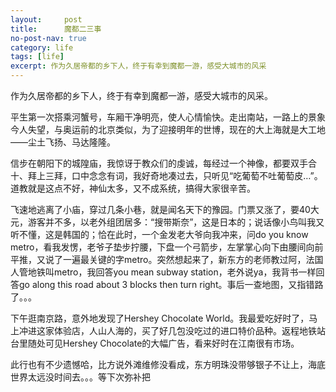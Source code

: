 ```yaml
---
layout:     post
title:      魔都二三事
no-post-nav: true
category: life
tags: [life]
excerpt: 作为久居帝都的乡下人，终于有幸到魔都一游，感受大城市的风采
---
```


作为久居帝都的乡下人，终于有幸到魔都一游，感受大城市的风采。

平生第一次搭乘河蟹号，车厢干净明亮，使人心情愉快。走出南站，一路上的景象今人失望，与奥运前的北京类似，为了迎接明年的世博，现在的大上海就是大工地——尘土飞扬、马达隆隆。

信步在朝阳下的城隍庙，我惊讶于教众们的虔诚，每经过一个神像，都要双手合十、拜上三拜，口中念念有词，我好奇地凑过去，只听见“吃葡萄不吐葡萄皮…”。道教就是这点不好，神仙太多，又不成系统，搞得大家很辛苦。

飞速地逃离了小庙，穿过几条小巷，就是闻名天下的豫园。门票又涨了，要40大元，游客并不多，以老外组团居多：“搜带斯奈”，这是日本的；说话像小鸟叫我又听不懂，这是韩国的；恰在此时，一个金发老大爷向我冲来，问do you know metro，看我发愣，老爷子垫步拧腰，下盘一个弓箭步，左掌掌心向下由腰间向前平推，又说了一遍最关键的字metro。突然想起来了，新东方的老师教过阿，法国人管地铁叫metro，我回答you mean subway station，老外说ya，我背书一样回答go along this road about 3 blocks then turn right。事后一查地图，又指错路了。。。

下午逛南京路，意外地发现了Hershey Chocolate World。我最爱吃好时了，马上冲进这家体验店，人山人海的，买了好几包没吃过的进口特价品种。返程地铁站台里随处可见Hershey Chocolate的大幅广告，看来好时在江南很有市场。

此行也有不少遗憾哈，比方说外滩维修没看成，东方明珠没带够银子不让上，海底世界太远没时间去。。。等下次弥补把
